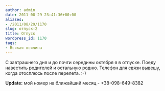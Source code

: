 ```yaml
---
author: admin
date: 2011-08-29 23:41:36+00:00
aliases:
- /2011/08/29/1170
slug: отпуск-2
title: Отпуск
wordpress_id: 1170
tags:
- Всякая всячина
---
```


С завтрашнего дня и до почти середины октября я в отпуске. Поеду навестить родителей и остальную родню. Телефон для связи вывешу, когда отосплюсь после перелета. :-)

**Update:** мой номер на ближайший месяц - +38-098-649-8382
